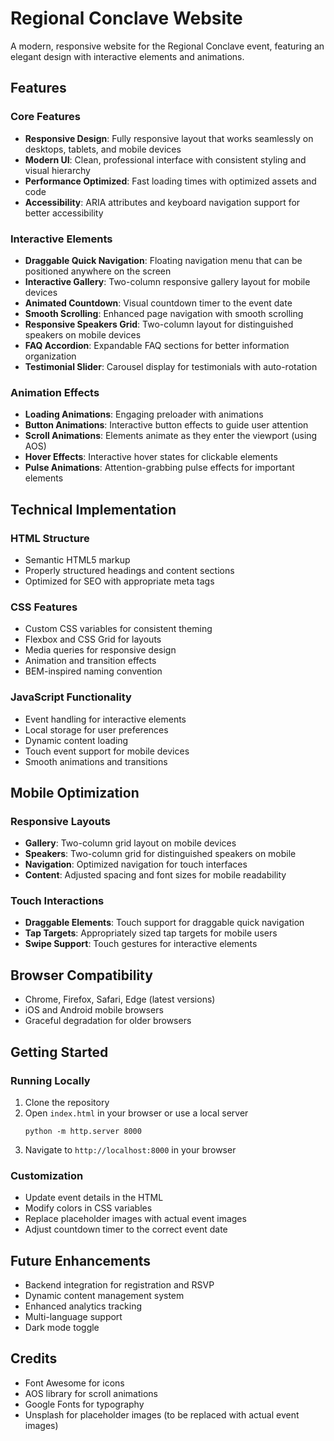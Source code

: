 # Regional Conclave Website

A modern, responsive website for the Regional Conclave event, featuring an elegant design with interactive elements and animations.

## Features

### Core Features
- **Responsive Design**: Fully responsive layout that works seamlessly on desktops, tablets, and mobile devices
- **Modern UI**: Clean, professional interface with consistent styling and visual hierarchy
- **Performance Optimized**: Fast loading times with optimized assets and code
- **Accessibility**: ARIA attributes and keyboard navigation support for better accessibility

### Interactive Elements
- **Draggable Quick Navigation**: Floating navigation menu that can be positioned anywhere on the screen
- **Interactive Gallery**: Two-column responsive gallery layout for mobile devices
- **Animated Countdown**: Visual countdown timer to the event date
- **Smooth Scrolling**: Enhanced page navigation with smooth scrolling
- **Responsive Speakers Grid**: Two-column layout for distinguished speakers on mobile devices
- **FAQ Accordion**: Expandable FAQ sections for better information organization
- **Testimonial Slider**: Carousel display for testimonials with auto-rotation

### Animation Effects
- **Loading Animations**: Engaging preloader with animations
- **Button Animations**: Interactive button effects to guide user attention
- **Scroll Animations**: Elements animate as they enter the viewport (using AOS)
- **Hover Effects**: Interactive hover states for clickable elements
- **Pulse Animations**: Attention-grabbing pulse effects for important elements

## Technical Implementation

### HTML Structure
- Semantic HTML5 markup
- Properly structured headings and content sections
- Optimized for SEO with appropriate meta tags

### CSS Features
- Custom CSS variables for consistent theming
- Flexbox and CSS Grid for layouts
- Media queries for responsive design
- Animation and transition effects
- BEM-inspired naming convention

### JavaScript Functionality
- Event handling for interactive elements
- Local storage for user preferences
- Dynamic content loading
- Touch event support for mobile devices
- Smooth animations and transitions

## Mobile Optimization

### Responsive Layouts
- **Gallery**: Two-column grid layout on mobile devices
- **Speakers**: Two-column grid for distinguished speakers on mobile
- **Navigation**: Optimized navigation for touch interfaces
- **Content**: Adjusted spacing and font sizes for mobile readability

### Touch Interactions
- **Draggable Elements**: Touch support for draggable quick navigation
- **Tap Targets**: Appropriately sized tap targets for mobile users
- **Swipe Support**: Touch gestures for interactive elements

## Browser Compatibility
- Chrome, Firefox, Safari, Edge (latest versions)
- iOS and Android mobile browsers
- Graceful degradation for older browsers

## Getting Started

### Running Locally
1. Clone the repository
2. Open `index.html` in your browser or use a local server
   ```
   python -m http.server 8000
   ```
3. Navigate to `http://localhost:8000` in your browser

### Customization
- Update event details in the HTML
- Modify colors in CSS variables
- Replace placeholder images with actual event images
- Adjust countdown timer to the correct event date

## Future Enhancements
- Backend integration for registration and RSVP
- Dynamic content management system
- Enhanced analytics tracking
- Multi-language support
- Dark mode toggle

## Credits
- Font Awesome for icons
- AOS library for scroll animations
- Google Fonts for typography
- Unsplash for placeholder images (to be replaced with actual event images)
